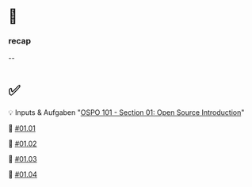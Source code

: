 # 👀
### recap
--
# ✅

💡 Inputs & Aufgaben "[OSPO 101 - Section 01: Open Source Introduction](https://github.com/digital-sustainability/module-eoss-ospo101/blob/main/module1/README.md)"

💪 [#01.01](https://github.com/digital-sustainability/module-eoss/issues/11)

💪 [#01.02](https://github.com/digital-sustainability/module-eoss-hs23-sandbox/issues/1)

💪 [#01.03](https://github.com/digital-sustainability/module-eoss-hs23-sandbox/issues/2)

💪 [#01.04](https://github.com/todogroup/ospo101/stargazers/you_know)